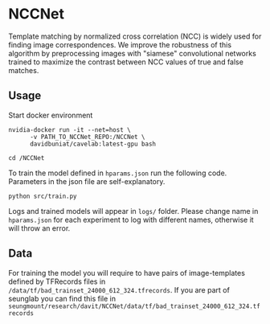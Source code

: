 # NCCNet
Template  matching  by  normalized  cross  correlation (NCC) is widely used for finding image correspondences. We improve the robustness of this algorithm by preprocessing images with "siamese" convolutional networks trained to maximize the contrast between NCC values of true and false matches.

## Usage
Start docker environment
```
nvidia-docker run -it --net=host \
      -v PATH_TO_NCCNet_REPO:/NCCNet \
      davidbuniat/cavelab:latest-gpu bash

cd /NCCNet
```

To train the model defined in `hparams.json` run the following code. Parameters in the json file are self-explanatory.

```
python src/train.py
```
Logs and trained models will appear in `logs/` folder. Please change name in `hparams.json` for each experiment to log with different names, otherwise it will throw an error.


## Data
For training the model you will require to have pairs of image-templates defined by TFRecords files in `/data/tf/bad_trainset_24000_612_324.tfrecords`. If you are part of seunglab you can find this file in `seungmount/research/davit/NCCNet/data/tf/bad_trainset_24000_612_324.tfrecords`
